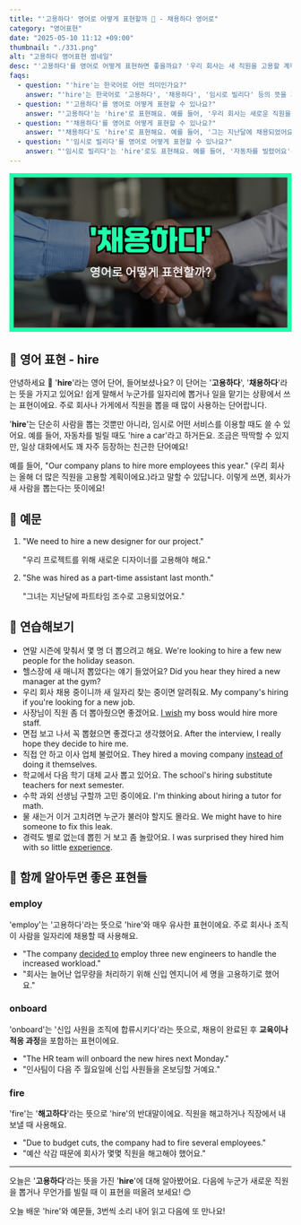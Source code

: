 ```yaml
---
title: "'고용하다' 영어로 어떻게 표현할까 🤝 - 채용하다 영어로"
category: "영어표현"
date: "2025-05-10 11:12 +09:00"
thumbnail: "./331.png"
alt: "고용하다 영어표현 썸네일"
desc: "'고용하다'를 영어로 어떻게 표현하면 좋을까요? '우리 회사는 새 직원을 고용할 계획이에요.' 등을 영어로 표현하는 법을 배워봅시다. 다양한 예문을 통해서 연습하고 본인의 표현으로 만들어 보세요."
faqs:
  - question: "'hire'는 한국어로 어떤 의미인가요?"
    answer: "'hire'는 한국어로 '고용하다', '채용하다', '임시로 빌리다' 등의 뜻을 가지고 있어요. 주로 직원을 뽑거나 물건을 잠깐 빌릴 때 사용한답니다."
  - question: "'고용하다'를 영어로 어떻게 표현할 수 있나요?"
    answer: "'고용하다'는 'hire'로 표현해요. 예를 들어, '우리 회사는 새로운 직원을 고용할 예정이에요'는 'Our company plans to hire new employees'로 말할 수 있어요."
  - question: "'채용하다'를 영어로 어떻게 표현할 수 있나요?"
    answer: "'채용하다'도 'hire'로 표현해요. 예를 들어, '그는 지난달에 채용되었어요'는 'He was hired last month'라고 할 수 있어요."
  - question: "'임시로 빌리다'를 영어로 어떻게 표현할 수 있나요?"
    answer: "'임시로 빌리다'는 'hire'로도 표현해요. 예를 들어, '자동차를 빌렸어요'는 'I hired a car'라고 할 수 있어요."
---
```


!['채용하다' 영어표현 썸네일 이미지](./331.png)

## 🌟 영어 표현 - hire

안녕하세요 👋 '**hire**'라는 영어 단어, 들어보셨나요? 이 단어는 '**고용하다**', '**채용하다**'라는 뜻을 가지고 있어요! 쉽게 말해서 누군가를 일자리에 뽑거나 일을 맡기는 상황에서 쓰는 표현이에요. 주로 회사나 가게에서 직원을 뽑을 때 많이 사용하는 단어랍니다.

'**hire**'는 단순히 사람을 뽑는 것뿐만 아니라, 임시로 어떤 서비스를 이용할 때도 쓸 수 있어요. 예를 들어, 자동차를 빌릴 때도 'hire a car'라고 하거든요. 조금은 딱딱할 수 있지만, 일상 대화에서도 꽤 자주 등장하는 친근한 단어예요!

예를 들어, "Our company plans to hire more employees this year." (우리 회사는 올해 더 많은 직원을 고용할 계획이에요.)라고 말할 수 있답니다. 이렇게 쓰면, 회사가 새 사람을 뽑는다는 뜻이에요!

## 📖 예문

1. "We need to hire a new designer for our project."

   "우리 프로젝트를 위해 새로운 디자이너를 고용해야 해요."

2. "She was hired as a part-time assistant last month."

   "그녀는 지난달에 파트타임 조수로 고용되었어요."

## 💬 연습해보기

<ul data-interactive-list>
  <li data-interactive-item>
    <span data-toggler>연말 시즌에 맞춰서 몇 명 더 뽑으려고 해요.</span>
    <span data-answer>We're looking to hire a few new people for the holiday season.</span>
  </li>
  <li data-interactive-item>
    <span data-toggler>헬스장에 새 매니저 뽑았다는 얘기 들었어요?</span>
    <span data-answer>Did you hear they hired a new manager at the gym?</span>
  </li>
  <li data-interactive-item>
    <span data-toggler>우리 회사 채용 중이니까 새 일자리 찾는 중이면 알려줘요.</span>
    <span data-answer>My company's hiring if you're looking for a new job.</span>
  </li>
  <li data-interactive-item>
    <span data-toggler>사장님이 직원 좀 더 뽑아줬으면 좋겠어요.</span>
    <span data-answer><a href="/blog/in-english/118.i-wish/">I wish</a> my boss would hire more staff.</span>
  </li>
  <li data-interactive-item>
    <span data-toggler>면접 보고 나서 꼭 뽑혔으면 좋겠다고 생각했어요.</span>
    <span data-answer>After the interview, I really hope they decide to hire me.</span>
  </li>
  <li data-interactive-item>
    <span data-toggler>직접 안 하고 이사 업체 불렀어요.</span>
    <span data-answer>They hired a moving company <a href="/blog/in-english/169.instead-of/">instead of</a> doing it themselves.</span>
  </li>
  <li data-interactive-item>
    <span data-toggler>학교에서 다음 학기 대체 교사 뽑고 있어요.</span>
    <span data-answer>The school's hiring substitute teachers for next semester.</span>
  </li>
  <li data-interactive-item>
    <span data-toggler>수학 과외 선생님 구할까 고민 중이에요.</span>
    <span data-answer>I'm thinking about hiring a tutor for math.</span>
  </li>
  <li data-interactive-item>
    <span data-toggler>물 새는거 이거 고치려면 누군가 불러야 할지도 몰라요.</span>
    <span data-answer>We might have to hire someone to fix this leak.</span>
  </li>
  <li data-interactive-item>
    <span data-toggler>경력도 별로 없는데 뽑힌 거 보고 좀 놀랐어요.</span>
    <span data-answer>I was surprised they hired him with so little <a href="/blog/in-english/415.experience/">experience</a>.</span>
  </li>
</ul>

## 🤝 함께 알아두면 좋은 표현들

### employ

'employ'는 '고용하다'라는 뜻으로 'hire'와 매우 유사한 표현이에요. 주로 회사나 조직이 사람을 일자리에 채용할 때 사용해요.

- "The company [decided to](/blog/in-english/062.decide-to/) employ three new engineers to handle the increased workload."
- "회사는 늘어난 업무량을 처리하기 위해 신입 엔지니어 세 명을 고용하기로 했어요."

### onboard

'onboard'는 '신입 사원을 조직에 합류시키다'라는 뜻으로, 채용이 완료된 후 **교육이나 적응 과정**을 포함하는 표현이에요.

- "The HR team will onboard the new hires next Monday."
- "인사팀이 다음 주 월요일에 신입 사원들을 온보딩할 거예요."

### fire

'fire'는 '**해고하다**'라는 뜻으로 'hire'의 반대말이에요. 직원을 해고하거나 직장에서 내보낼 때 사용해요.

- "Due to budget cuts, the company had to fire several employees."
- "예산 삭감 때문에 회사가 몇몇 직원을 해고해야 했어요."

---

오늘은 '**고용하다**'라는 뜻을 가진 '**hire**'에 대해 알아봤어요. 다음에 누군가 새로운 직원을 뽑거나 무언가를 빌릴 때 이 표현을 떠올려 보세요! 😊

오늘 배운 'hire'와 예문들, 3번씩 소리 내어 읽고 다음에 또 만나요!
